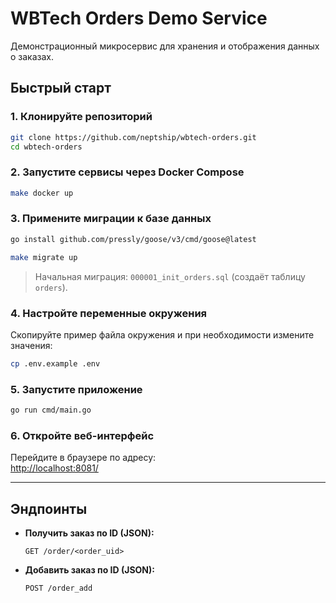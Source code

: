 # WBTech Orders Demo Service

Демонстрационный микросервис для хранения и отображения данных о заказах.

## Быстрый старт

### 1. Клонируйте репозиторий

```sh
git clone https://github.com/neptship/wbtech-orders.git
cd wbtech-orders
```

### 2. Запустите сервисы через Docker Compose

```sh
make docker up
```

### 3. Примените миграции к базе данных

```sh
go install github.com/pressly/goose/v3/cmd/goose@latest

make migrate up
```

> Начальная миграция: `000001_init_orders.sql` (создаёт таблицу `orders`).


### 4. Настройте переменные окружения

Скопируйте пример файла окружения и при необходимости измените значения:

```sh
cp .env.example .env
```

### 5. Запустите приложение

```sh
go run cmd/main.go
```

### 6. Откройте веб-интерфейс

Перейдите в браузере по адресу:  
[http://localhost:8081/](http://localhost:8081/)

---

## Эндпоинты

- **Получить заказ по ID (JSON):**
  ```
  GET /order/<order_uid>
  ```

- **Добавить заказ по ID (JSON):**
  ```
  POST /order_add
  ```
